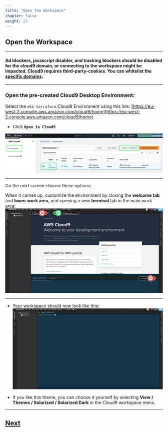 ```yaml
---
title: "Open the Workspace"
chapter: false
weight: 23
---
```


## Open the Workspace

----

#### Ad blockers, javascript disabler, and tracking blockers should be disabled for the cloud9 domain, or connecting to the workspace might be impacted. Cloud9 requires third-party-cookies. You can whitelist the [specific domains]( https://docs.aws.amazon.com/cloud9/latest/user-guide/troubleshooting.html#troubleshooting-env-loading).

----

### Open the pre-created Cloud9 Desktop Environment:

Select the `eks-terraform` Cloud9 Environment using this link: [https://eu-west-2.console.aws.amazon.com/cloud9/home](https://eu-west-2.console.aws.amazon.com/cloud9/home)


- Click **`Open in Cloud9`**

![c9after](../../static/images/role9.png)

-----

On the next screen choose these options:


When it comes up, customize the environment by closing the **welcome tab**
and **lower work area**, and opening a new **terminal** tab in the main work area:
![c9before](../../static/images/c9before.png)

----

- Your workspace should now look like this:
![c9after](../../static/images/c9after.png)

- If you like this theme, you can choose it yourself by selecting **View / Themes / Solarized / Solarized Dark**
in the Cloud9 workspace menu.

----

## [Next](../k8stools.md)
